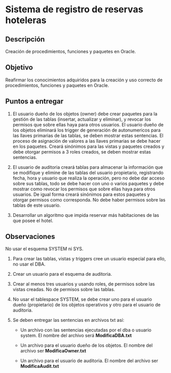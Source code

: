 # Sistema de registro de reservas hoteleras

## Descripción

Creación de procedimientos, funciones y paquetes en Oracle.

## Objetivo

Reafirmar los conocimientos adquiridos para la creación y uso correcto de procedimientos, funciones y paquetes en Oracle. 

## Puntos a entregar

1. El usuario dueño de los objetos (owner) debe crear paquetes para la gestión de las tablas (insertar, actualizar y eliminar), y revocar los permisos que sobre ellas haya para otros usuarios. 
El usuario dueño de los objetos eliminará los trigger de generación de autonumericos para las llaves primarias de las tablas, se deben mostrar estas sentencias. El proceso de asignación de valores a las llaves primarias se debe hacer en los paquetes.
Creará sinónimos para las vistas y paquetes creados y debe otorgar permisos a 3 roles creados, se deben mostrar estas sentencias.

2. El usuario de auditoria creará tablas para almacenar la información que se modifique y elimine de las tablas del usuario propietario, registrando fecha, hora y usuario que realiza la operación, pero no debe dar acceso sobre sus tablas, todo se debe hacer con uno o varios paquetes y debe mostrar
como revocar los permisos que sobre ellas haya para otros usuarios. De igual forma creará sinónimos para estos paquetes y otorgar permisos como corresponda. No debe haber permisos sobre las tablas de este usuario.

3. Desarrollar un algoritmo que impida reservar más habitaciones de las que posee el hotel.

## Observaciones

No usar el esquema SYSTEM ni SYS.
1.  Para crear las tablas, vistas y triggers cree un usuario especial para ello, no usar el DBA.

2. Crear un usuario para el esquema de auditoria.

3. Crear al menos tres usuarios y usando roles, de permisos sobre las vistas creadas. No de
permisos sobre las tablas.

4. No usar el tablespace SYSTEM, se debe crear uno para el usuario dueño (propietario) de los objetos operativos y otro para el usuario de auditoria.

5. Se deben entregar las sentencias en archivos txt así:

    - Un archivo con las sentencias ejecutadas por el dba o usuario system. El nombre del archivo será **ModificaDBA.txt**

    - Un archivo para el usuario dueño de los objetos. El nombre del archivo ser **ModificaOwner.txt**

    - Un archivo para el usuario de auditoria. El nombre del archivo ser **ModificaAudit.txt**